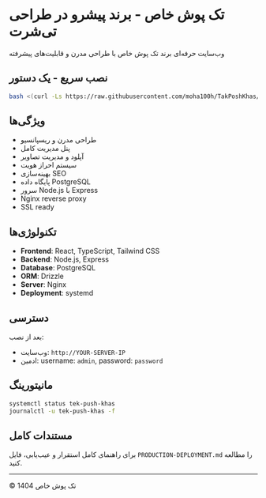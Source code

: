 # تک پوش خاص - برند پیشرو در طراحی تی‌شرت

وب‌سایت حرفه‌ای برند تک پوش خاص با طراحی مدرن و قابلیت‌های پیشرفته

## نصب سریع - یک دستور

```bash
bash <(curl -Ls https://raw.githubusercontent.com/moha100h/TakPoshKhas/main/cleanup-and-install.sh)
```

## ویژگی‌ها

- طراحی مدرن و ریسپانسیو
- پنل مدیریت کامل
- آپلود و مدیریت تصاویر
- سیستم احراز هویت
- بهینه‌سازی SEO
- پایگاه داده PostgreSQL
- سرور Node.js با Express
- Nginx reverse proxy
- SSL ready

## تکنولوژی‌ها

- **Frontend**: React, TypeScript, Tailwind CSS
- **Backend**: Node.js, Express
- **Database**: PostgreSQL
- **ORM**: Drizzle
- **Server**: Nginx
- **Deployment**: systemd

## دسترسی

بعد از نصب:
- وب‌سایت: `http://YOUR-SERVER-IP`
- ادمین: username: `admin`, password: `password`

## مانیتورینگ

```bash
systemctl status tek-push-khas
journalctl -u tek-push-khas -f
```

## مستندات کامل

برای راهنمای کامل استقرار و عیب‌یابی، فایل `PRODUCTION-DEPLOYMENT.md` را مطالعه کنید.

---

© 1404 تک پوش خاص